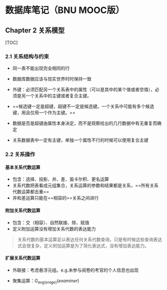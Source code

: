 # 数据库笔记（BNU MOOC版）

## Chapter 2 关系模型 

[TOC]

### 2.1 关系结构与约束

* 同一表不能出现完全相同的行

* 数据库数据应该与现实世界时时保持一致

* 外键：必须匹配另一个关系表中的属性（可以是其中的某个值或者空值），必须是另一个关系中的主键或者复合主键。
* ==候选键一定是超键，超键不一定是候选键。一个关系中可能有多个候选键，用且仅用一个作为主键。==
* 数据是否是超键由属性本身决定，而不是观察给出的几行数据中有无重复而确定
* 关系数据表中一定有主键，单独一个属性不行的时候可以使用复合主键



### 2.2 关系操作

#### 基本关系代数运算

* 包含：选择、投影、并、差、笛卡尔积、更名运算
* 关系代数把表看成元组集合，关系运算的参数和结果都是关系，==所有关系代数运算都去重==
* 并和差运算只能在==相容的==关系之间进行



#### 附加关系代数运算

* 包含：交（相容）、自然联接、除、赋值
* 定义附加运算没有增加关系代数的表达能力

> 关系代数的基本运算足以表达任何关系代数查询，只是有时候这些查询表达式会很复杂，定义附加运算是为了简化表达式，没有增加表达能力。

<!--自然联接、属性联接、条件联接都是内联接-->



#### 扩展关系代数运算

* 外联接：考虑悬浮元组。e.g.未参与阅卷的考官的个人信息也出现

* 聚集运算：$G_{avg(erage)}(examiner)$

  <!--聚集函数运算符通常用G-->



